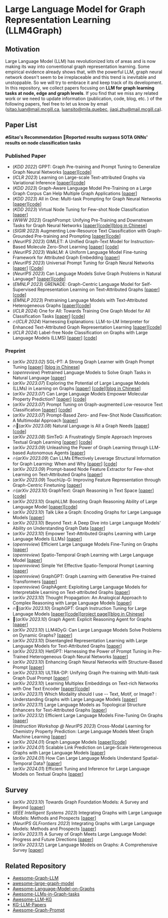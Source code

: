 # Large Language Model for Graph Representation Learning (LLM4Graph)

## Motivation
Large Language Model (LLM) has revolutionized lots of areas and is now making its way into conventional graph representation learning. Some empirical evidence already shows that, with the powerful LLM, graph neural network doesn't seem to be irreplaceable and this trend is inevitable and unstoppable. So we will try to embrace it and keep track of its development. In this repository, we collect papers focusing on **LLM for graph learning tasks at node, edge and graph levels**. If you find that we miss any related work or we need to update information (publication, code, blog, etc. ) of the following papers, feel free to let us know by email (sitao.luan@mail.mcgill.ca, luansito@mila.quebec, jiaqi.zhu@mail.mcgill.ca).

## Paper List
**🔥Sitao's Recommendation**
**👑Reported results surpass SOTA GNNs' results on node classification tasks**

### Published Paper
- (*KDD 2022*) GPPT: Graph Pre-training and Prompt Tuning to Generalize Graph Neural Networks [[paper](https://dl.acm.org/doi/abs/10.1145/3534678.3539249?casa_token=aP31ZFjvE9UAAAAA%3AD5NJiws3M0RFdDfv2MTevEN6SeHbXolI_RJx_2S6erqKQ-qn1TM8_F9aQPTu6nFjlHndoMyxqDI)][[code](https://github.com/MingChen-Sun/GPPT)]
- (*ICLR 2023*) Learning on Large-scale Text-attributed Graphs via Variational Inference [[paper](https://arxiv.org/abs/2210.14709)][[code](https://github.com/andyjzhao/glem)]
- (*KDD 2023*) Graph-Aware Language Model Pre-Training on a Large Graph Corpus Can Help Multiple Graph Applications [[paper](https://arxiv.org/abs/2306.02592)]
- (*KDD 2023*) All in One: Multi-task Prompting for Graph Neural Networks [[paper](https://arxiv.org/abs/2307.01504)][[code](https://github.com/sheldonresearch/ProG)]
- (*KDD 2023*) Virtual Node Tuning for Few-shot Node Classification [[paper](https://arxiv.org/abs/2306.06063)]
- (*WWW 2023*) GraphPrompt: Unifying Pre-Training and Downstream Tasks for Graph Neural Networks [[paper](https://dl.acm.org/doi/10.1145/3543507.3583386)][[code](https://github.com/Starlien95/GraphPrompt)][[blog in Chinese](https://zhuanlan.zhihu.com/p/618189777)]
- (*SIGIR 2023*) Augmenting Low-Resource Text Classification with Graph-Grounded Pre-training and Prompting [[paper](https://arxiv.org/abs/2305.03324)][[code](https://github.com/WenZhihao666/G2P2)]
- (*NeurIPS 2023*) GIMLET: A Unified Graph-Text Model for Instruction-Based Molecule Zero-Shot Learning [[paper](https://arxiv.org/abs/2306.13089)] [[code](https://github.com/zhao-ht/GIMLET)]
- (*NeurIPS 2023*) WalkLM: A Uniform Language Model Fine-tuning Framework for Attributed Graph Embedding [[paper](https://openreview.net/forum?id=ZrG8kTbt70)]
- (*NeurIPS 2023*) Universal Prompt Tuning for Graph Neural Networks [[paper](https://arxiv.org/pdf/2209.15240.pdf)] [[Code](https://github.com/LuckyTiger123/GPF)]
- (*NeurIPS 2023*) Can Language Models Solve Graph Problems in Natural Language? [[paper](https://arxiv.org/abs/2305.10037)][[code](https://github.com/Arthur-Heng/NLGraph)]
- (*EMNLP 2023*) GRENADE: Graph-Centric Language Model for Self-Supervised Representation Learning on Text-Attributed Graphs [[paper](https://arxiv.org/abs/2310.15109)][[code](https://github.com/bigheiniu/GRENADE)]
- (*EMNLP 2023*) Pretraining Language Models with Text-Attributed Heterogeneous Graphs [[paper](https://arxiv.org/abs/2310.12580)][[code](https://github.com/Hope-Rita/THLM)]
- (*ICLR 2024*) One for All: Towards Training One Graph Model for All Classification Tasks [[paper](https://arxiv.org/abs/2310.00149)] [[code](https://github.com/lechengkong/oneforall)]
- 🔥(*ICLR 2024*) Harnessing Explanations: LLM-to-LM Interpreter for Enhanced Text-Attributed Graph Representation Learning [[paper](https://arxiv.org/abs/2305.19523)][[code](https://github.com/XiaoxinHe/TAPE)]
- (*ICLR 2024*) Label-free Node Classification on Graphs with Large Language Models (LLMS) [[paper](https://arxiv.org/abs/2310.04668)]  [[code](https://github.com/CurryTang/LLMGNN)]

### Preprint
- (*arXiv 2023.02*) SGL-PT: A Strong Graph Learner with Graph Prompt Tuning [[paper](https://arxiv.org/abs/2302.12449)] [[blog in Chinese](https://zhuanlan.zhihu.com/p/618781703)]
- (*openreview*) Pretrained Language Models to Solve Graph Tasks in Natural Language [[paper](https://openreview.net/forum?id=LfCzmmnH4L)]
- (*arXiv 2023.07*) Exploring the Potential of Large Language Models (LLMs) in Learning on Graphs [[paper](https://arxiv.org/abs/2307.03393)] [[code](https://github.com/CurryTang/Graph-LLM)][[blog in Chinese](https://zhuanlan.zhihu.com/p/648366848)]
- (*arXiv 2023.07*) Can Large Language Models Empower Molecular Property Prediction? [[paper](https://arxiv.org/abs/2307.07443)] [[code](https://github.com/ChnQ/LLM4Mol)]
- (*arXiv 2023.07*) Prompt Tuning on Graph-augmented Low-resource Text Classification [[paper](https://arxiv.org/abs/2307.10230)] [[code](https://github.com/wenzhihao666/g2p2-conditional)]
- (*arXiv 2023.07*) Prompt-Based Zero- and Few-Shot Node Classification: A Multimodal Approach [[paper](https://arxiv.org/abs/2307.11572)]
- 🔥👑(*arXiv 2023.08*) Natural Language is All a Graph Needs [[paper](https://arxiv.org/abs/2308.07134)] [[code](https://github.com/agiresearch/InstructGLM)]
- (*arXiv 2023.08*) SimTeG: A Frustratingly Simple Approach Improves Textual Graph Learning [[paper](https://arxiv.org/abs/2308.02565)] [[code](https://github.com/vermouthdky/simteg)]
- (*arXiv 2023.09*) Unleashing the Power of Graph Learning through LLM-based Autonomous Agents [[paper](https://arxiv.org/abs/2309.04565)]
- 🔥(*arXiv 2023.09*) Can LLMs Effectively Leverage Structural Information for Graph Learning: When and Why [[paper](https://arxiv.org/pdf/2309.16595)] [[code](https://github.com/TRAIS-Lab/LLM-Structured-Data)]
- (*arXiv 2023.09*) Prompt-based Node Feature Extractor for Few-shot Learning on Text-Attributed Graphs [[paper](https://arxiv.org/abs/2309.02848)]
- (*arXiv 2023.09*) TouchUp-G: Improving Feature Representation through Graph-Centric Finetuning [[paper](https://arxiv.org/abs/2309.13885)]
- 🔥(*arXiv 2023.10*) GraphText: Graph Reasoning in Text Space [[paper](https://arxiv.org/abs/2310.01089)] [[code](https://github.com/AndyJZhao/GraphText)]
- (*arXiv 2023.10*) GraphLLM: Boosting Graph Reasoning Ability of Large Language Model [[paper](https://arxiv.org/abs/2310.05845)][[code](https://github.com/mistyreed63849/Graph-LLM)]
- (*arXiv 2023.10*) Talk Like a Graph: Encoding Graphs for Large Language Models [[paper](https://arxiv.org/abs/2310.04560)]
- (*arXiv 2023.10*) Beyond Text: A Deep Dive into Large Language Models' Ability on Understanding Graph Data [[paper](https://arxiv.org/abs/2310.04944)]
- (*arXiv 2023.10*) Empower Text-Attributed Graphs Learning with Large Language Models (LLMs) [[paper](https://arxiv.org/abs/2310.09872)]
- (*openreview*) Efficient Large Language Models Fine-Tuning on Graphs [[paper](https://openreview.net/forum?id=DVA0NDUdCQ)]
- (*openreview*) Spatio-Temporal Graph Learning with Large Language Model [[paper](https://openreview.net/forum?id=QUkcfqa6GX)]
- (*openreview*) Simple Yet Effective Spatio-Temporal Prompt Learning [[paper](https://openreview.net/forum?id=YUNnVFlpjp)]
- (*openreview*) GraphGPT: Graph Learning with Generative Pre-trained Transformers [[paper](https://openreview.net/forum?id=070DFUdNh7)]
- (*openreview*) GraphAgent: Exploiting Large Language Models for Interpretable Learning on Text-attributed Graphs [[paper](https://openreview.net/forum?id=L3jATpVEGv)]
- (*arXiv 2023.10*) Thought Propagation: An Analogical Approach to Complex Reasoning with Large Language Models [[paper](https://arxiv.org/abs/2310.03965)]
- 🔥👑(*arXiv 2023.10*) GraphGPT: Graph Instruction Tuning for Large Language Models [[paper](https://arxiv.org/abs/2310.13023)][[code](https://github.com/HKUDS/GraphGPT)][[project page](https://graphgpt.github.io/)][[blog in Chinese](https://mp.weixin.qq.com/s/rvKTFdCk719Q6hT09Caglw)]
- 👑(*arXiv 2023.10*) Graph Agent: Explicit Reasoning Agent for Graphs [[paper](https://arxiv.org/abs/2310.16421)]
- (*arXiv 2023.10*) LLM4DyG: Can Large Language Models Solve Problems on Dynamic Graphs? [[paper](https://arxiv.org/abs/2310.17110)]
- (*arXiv 2023.10*) Disentangled Representation Learning with Large Language Models for Text-Attributed Graphs [[paper](https://arxiv.org/abs/2310.18152)]
- (*arXiv 2023.10*) HetGPT: Harnessing the Power of Prompt Tuning in Pre-Trained Heterogeneous Graph Neural Networks [[paper](https://arxiv.org/abs/2310.15318)]
- (*arXiv 2023.10*) Enhancing Graph Neural Networks with Structure-Based Prompt [[paper](https://arxiv.org/abs/2310.17394)]
- (*arXiv 2023.10*) ULTRA-DP: Unifying Graph Pre-training with Multi-task Graph Dual Prompt [[paper](https://arxiv.org/abs/2310.14845)]
- (*arXiv 2023.10*) Learning Multiplex Embeddings on Text-rich Networks with One Text Encoder [[paper](https://arxiv.org/abs/2310.06684)][[code](https://github.com/PeterGriffinJin/METERN-submit)]
- (*arXiv 2023.11*) Which Modality should I use -- Text, Motif, or Image? : Understanding Graphs with Large Language Models [[paper](https://arxiv.org/abs/2311.09862)]
- (*arXiv 2023.11*) Large Language Models as Topological Structure Enhancers for Text-Attributed Graphs [[paper](https://arxiv.org/abs/2311.14324)]
- (*arXiv 2023.12*) Efficient Large Language Models Fine-Tuning On Graphs [[paper](https://arxiv.org/abs/2312.04737)]
- (*Instruction Workshop @ NeurIPS 2023*) Cross-Modal Learning for Chemistry Property Prediction: Large Language Models Meet Graph Machine Learning [[paper](https://openreview.net/forum?id=umtG8Hs32R)]
- (*arXiv 2024.01*) Graph Language Models [[paper](https://arxiv.org/abs/2401.07105)][[code](https://github.com/Heidelberg-NLP/GraphLanguageModels)]
- (*arXiv 2024.01*) Scalable Link Prediction on Large-Scale Heterogeneous Graphs with Large Language Models [[paper](https://arxiv.org/abs/2401.13227)]
- (*arXiv 2024.01*) How Can Large Language Models Understand Spatial-Temporal Data? [[paper](https://arxiv.org/abs/2401.14192)]
- (*arXiv 2024.01*) Efficient Tuning and Inference for Large Language Models on Textual Graphs [[paper](https://arxiv.org/abs/2401.15569)]


## Survey
- (*arXiv 2023.10*) Towards Graph Foundation Models: A Survey and Beyond [[paper](https://arxiv.org/abs/2310.11829)]
- (*IEEE Intelligent Systems 2023*) Integrating Graphs with Large Language Models: Methods and Prospects [[paper](https://arxiv.org/abs/2310.05499)]
- (*NeurIPS GLFrontiers 2023*) Integrating Graphs with Large Language Models: Methods and Prospects [[paper](https://arxiv.org/abs/2308.14522)]
- (*arXiv 2023.11*) A Survey of Graph Meets Large Language Model: Progress and Future Directions [[paper](https://arxiv.org/abs/2311.12399)]
- (*arXiv 2023.12*) Large Language Models on Graphs: A Comprehensive Survey [[paper](https://arxiv.org/abs/2312.02783)]

## Related Repository

- [Awesome-Graph-LLM](https://github.com/XiaoxinHe/Awesome-Graph-LLM)
- [awesome-large-graph-model](https://github.com/THUMNLab/awesome-large-graph-model)
- [Awesome-Language-Model-on-Graphs](https://github.com/petergriffinjin/awesome-language-model-on-graphs)
- [Awesome-LLMs-in-Graph-tasks](https://github.com/yhLeeee/Awesome-LLMs-in-Graph-tasks)
- [Awesome-LLM-KG](https://github.com/RManLuo/Awesome-LLM-KG)
- [KG-LLM-Papers](https://github.com/zjukg/KG-LLM-Papers)
- [Awesome-Graph-Prompt](https://github.com/WxxShirley/Awesome-Graph-Prompt)

